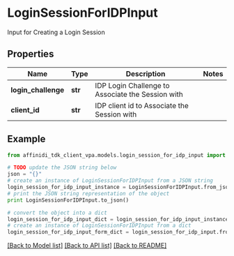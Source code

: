 # LoginSessionForIDPInput

Input for Creating a Login Session

## Properties

| Name                | Type    | Description                                       | Notes |
| ------------------- | ------- | ------------------------------------------------- | ----- |
| **login_challenge** | **str** | IDP Login Challenge to Associate the Session with |
| **client_id**       | **str** | IDP client id to Associate the Session with       |

## Example

```python
from affinidi_tdk_client_vpa.models.login_session_for_idp_input import LoginSessionForIDPInput

# TODO update the JSON string below
json = "{}"
# create an instance of LoginSessionForIDPInput from a JSON string
login_session_for_idp_input_instance = LoginSessionForIDPInput.from_json(json)
# print the JSON string representation of the object
print LoginSessionForIDPInput.to_json()

# convert the object into a dict
login_session_for_idp_input_dict = login_session_for_idp_input_instance.to_dict()
# create an instance of LoginSessionForIDPInput from a dict
login_session_for_idp_input_form_dict = login_session_for_idp_input.from_dict(login_session_for_idp_input_dict)
```

[[Back to Model list]](../README.md#documentation-for-models) [[Back to API list]](../README.md#documentation-for-api-endpoints) [[Back to README]](../README.md)
